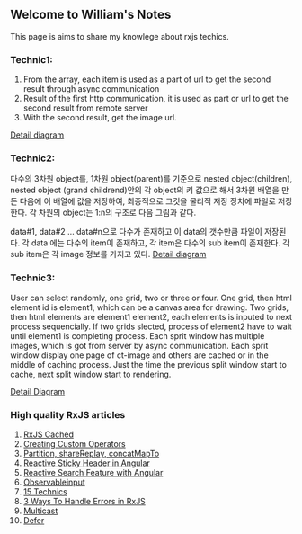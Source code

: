 ## Welcome to William's Notes

This page is aims to share my knowlege about rxjs techics. 

### Technic1: 
1. From the array, each item is used as a part of url  to get the second result through async communication
2. Result of the first http communication, it is used as part or url to get the second result from remote server
3. With the second result, get the image url.

[Detail diagram](/technic1.md)


### Technic2:
다수의 3차원 object를, 1차원 object(parent)를 기준으로 nested object(children), nested object (grand childrend)안의 각 object의 키 값으로 해서 3차원 배열을 만든 다음에 이 배열에 값을 저장하여, 최종적으로 그것을 물리적 저장 장치에 파일로 저장한다. 각 차원의 object는 1:n의 구조로 다음 그림과 같다.

data#1, data#2 … data#n으로 다수가 존재하고 이 data의 갯수만큼 파일이 저장된다.
각 data 에는 다수의 item이 존재하고, 각 item은 다수의 sub item이 존재한다.
각 sub item은 각 image 정보를 가지고 있다.
[Detail diagram](/technic2.md)


### Technic3:
User can select randomly, one grid, two or three or four.
One grid, then html element id is element1, which can be a canvas area for drawing.
Two grids, then html elements are element1 element2, each elements is inputed to next process sequencially.
If two grids slected, process of element2 have to wait until element1 is completing process.
Each sprit window has multiple images, which is got from server by async communication.
Each sprit window display one page of ct-image and others are cached or in the middle of caching process.
Just the time the previous split window start to cache, next split window start to rendering.

[Detail Diagram](/technic3.md)

### High quality RxJS articles

1. [RxJS Cached](https://blog.thoughtram.io/angular/2018/03/05/advanced-caching-with-rxjs.html )
2. [Creating Custom Operators](https://netbasal.com/creating-custom-operators-in-rxjs-32f052d69457)
3. [Partition, shareReplay, concatMapTo](https://netbasal.com/use-rxjs-to-modify-app-behavior-based-on-page-visibility-ce499c522be4)
4. [Reactive Sticky Header in Angular](https://netbasal.com/reactive-sticky-header-in-angular-12dbffb3f1d3)
5. [Reactive Search Feature with Angular](https://medium.com/lapis/searching-through-a-list-reactively-in-angular-c61c9d1832df)
6. [Observableinput](https://medium.com/javascript-everyday/rxjs-observableinput-dbc9c7035adc)
7. [15 Technics](https://sentinelone-tech.medium.com/15-rxjs-awesome-tips-from-15-sentinels-84ad132b13fd)
8. [3 Ways To Handle Errors in RxJS](https://medium.com/javascript-in-plain-english/3-ways-to-handle-errors-in-rxjs-97a04f2ecdc)
9. [Multicast](https://netbasal.com/understanding-rxjs-multicast-operators-77b3f60af0a2)
10. [Defer](https://netbasal.com/getting-to-know-the-defer-observable-in-rxjs-a16f092d8c09)





